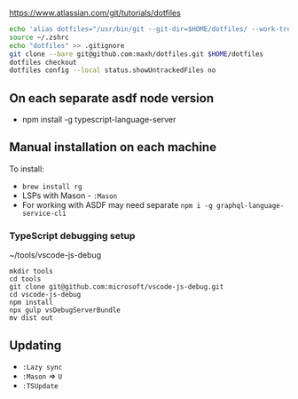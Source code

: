 <https://www.atlassian.com/git/tutorials/dotfiles>

```sh
echo 'alias dotfiles="/usr/bin/git --git-dir=$HOME/dotfiles/ --work-tree=$HOME"' >> $HOME/.zshrc
source ~/.zshrc
echo "dotfiles" >> .gitignore
git clone --bare git@github.com:maxh/dotfiles.git $HOME/dotfiles
dotfiles checkout
dotfiles config --local status.showUntrackedFiles no
```

## On each separate asdf node version

- npm install -g typescript-language-server

## Manual installation on each machine

To install:

- `brew install rg`
- LSPs with Mason - `:Mason`
- For working with ASDF may need separate `npm i -g graphql-language-service-cli`

### TypeScript debugging setup

~/tools/vscode-js-debug

```
mkdir tools
cd tools
git clone git@github.com:microsoft/vscode-js-debug.git
cd vscode-js-debug
npm install
npx gulp vsDebugServerBundle
mv dist out
```

## Updating

- `:Lazy sync`
- `:Mason` => `U`
- `:TSUpdate`
